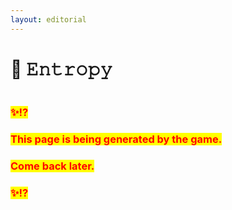 ```yaml
---
layout: editorial
---
```


# 🌌 𝙴𝚗𝚝𝚛𝚘𝚙𝚢

<figure><img src="../../../../../.gitbook/assets/pexels-btgl-♡-18802991.jpg" alt=""><figcaption></figcaption></figure>

### <mark style="color:red;">✨⁉️</mark>&#x20;

### <mark style="color:red;">This page is being generated by the game.</mark>&#x20;

### <mark style="color:red;">Come back later.</mark>

### <mark style="color:red;">✨⁉️</mark>
